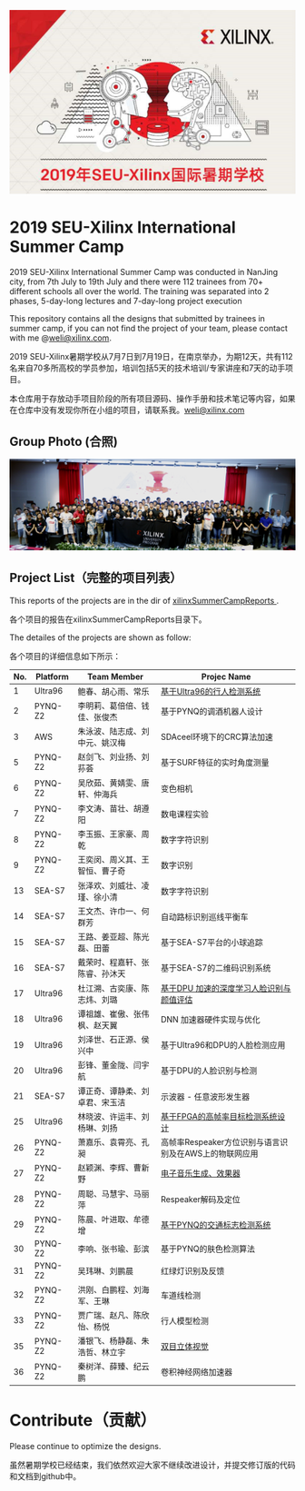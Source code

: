 ![alt tag](./images/SummerCamp.png)
# 2019 SEU-Xilinx International Summer Camp

2019 SEU-Xilinx International Summer Camp was conducted in NanJing city, from 7th July to 19th July and there were 112 trainees from 70+ different schools all over the world. The training was separated into 2 phases, 5-day-long lectures and  7-day-long project execution 

This repository contains all the designs that submitted by trainees in summer camp, if you can not find the project of your team, please contact with me @weli@xilinx.com. 

2019 SEU-Xilinx暑期学校从7月7日到7月19日，在南京举办，为期12天，共有112名来自70多所高校的学员参加，培训包括5天的技术培训/专家讲座和7天的动手项目。

本仓库用于存放动手项目阶段的所有项目源码、操作手册和技术笔记等内容，如果在仓库中没有发现你所在小组的项目，请联系我。weli@xilinx.com

## Group Photo (合照)

![合照](./images/groupPhoto.jpg)


## Project List（完整的项目列表）

This reports of the projects are in the dir of [xilinxSummerCampReports ](./xilinxSummerCampReports).

各个项目的报告在xilinxSummerCampReports目录下。

The detailes of the projects are shown as follow:

各个项目的详细信息如下所示：

No. | Platform | Team Member | Projec Name
-|-|-|-
1|Ultra96|鲍春、胡心雨、常乐|[基于Ultra96的行人检测系统](https://github.com/EdwardBao1006/SSD_detection_by_DPU_on_Ultra_96.git)|
2|PYNQ-Z2|李明莉、葛倍倍、钱佳、张俊杰|基于PYNQ的调酒机器人设计|
3|AWS|朱泳波、陆志成、刘中元、姚汉梅|SDAceel环境下的CRC算法加速|
5|PYNQ-Z2|赵剑飞、刘业扬、刘荪荟|基于SURF特征的实时角度测量|
6|PYNQ-Z2|吴欣茹、黄婧雯、唐轩、仲海兵|变色相机|
7|PYNQ-Z2|李文涛、苗壮、胡遵阳|数电课程实验|
8|PYNQ-Z2|李玉振、王家豪、周乾|数字字符识别|
9|PYNQ-Z2|王奕闵、周义其、王智恒、曹子奇|数字识别|					
13|SEA-S7|张泽欢、刘威壮、凌瑾、徐小清|数字字符识别|
14|SEA-S7|王文杰、许巾一、何群芳|自动路标识别巡线平衡车|
15|SEA-S7|王路、姜亚超、陈光磊、田蕾|基于SEA-S7平台的小球追踪|
16|SEA-S7|戴荣时、程嘉轩、张陈睿、孙沐天|基于SEA-S7的二维码识别系统|
17|Ultra96|杜江溯、古奕康、陈志炜、刘璐|[基于DPU 加速的深度学习人脸识别与颜值评估](https://github.com/dujiangsu/FaceScore-Accelerated-by-Xilinx-DPU.git)|
18|Ultra96|谭祖雄、崔傲、张伟枫、赵天翼|DNN 加速器硬件实现与优化|
19|Ultra96|刘泽世、石正源、侯兴中|基于Ultra96和DPU的人脸检测应用|
20|Ultra96|彭锋、董金陇、闫宇航|基于DPU的人脸识别与检测|
21|SEA-S7|谭正奇、谭静柔、刘卓君、宋玉洁|示波器 - 任意波形发生器|				
25|Ultra96|林晓波、许运丰、刘杨琳、刘扬|[基于FPGA的高帧率目标检测系统设计](https://github.com/xilinxfairchild/FPGABasedHighPerformanceTargetChecking.git)|
26|PYNQ-Z2|萧嘉乐、袁霄亮、孔昶|高帧率Respeaker方位识别与语言识别及在AWS上的物联网应用|
27|PYNQ-Z2|赵颖渊、李辉、曹新野|[电子音乐生成、效果器](https://github.com/LexPG12138/Xilinx_MUSIC.git)|
28|PYNQ-Z2|周聪、马慧宇、马丽萍|Respeaker解码及定位|
29|PYNQ-Z2|陈晨、叶进取、牟德增|[基于PYNQ的交通标志检测系统](https://github.com/51184501129/Traffic-Light-Detection.git)|
30|PYNQ-Z2|李响、张书瑜、彭滨|基于PYNQ的肤色检测算法|
31|PYNQ-Z2|吴玮琳、刘鹏晨|红绿灯识别及反馈|
32|PYNQ-Z2|洪刚、白鹏程、刘海军、王琳|车道线检测|
33|PYNQ-Z2|贾广瑞、赵凡、陈欣怡、杨悦|行人模型检测|
35|PYNQ-Z2|潘银飞、杨静磊、朱浩哲、林立宇|[双目立体视觉](https://github.com/zhutmost/stereo-vision-fpga.git)|
36|PYNQ-Z2|秦树洋、薛臻、纪云鹏|卷积神经网络加速器|




# Contribute（贡献）

Please continue to optimize the designs.

虽然暑期学校已经结束，我们依然欢迎大家不继续改进设计，并提交修订版的代码和文档到github中。

